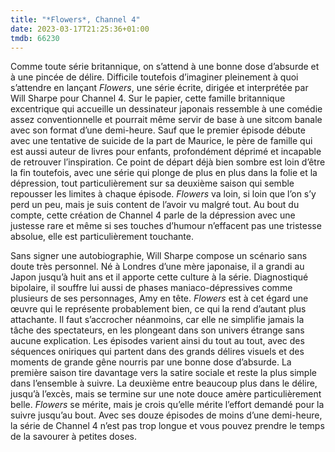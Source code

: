 ```yaml
---
title: "*Flowers*, Channel 4"
date: 2023-03-17T21:25:36+01:00
tmdb: 66230 
---
```


Comme toute série britannique, on s’attend à une bonne dose d’absurde et à une pincée de délire. Difficile toutefois d’imaginer pleinement à quoi s’attendre en lançant *Flowers*, une série écrite, dirigée et interprétée par Will Sharpe pour Channel 4. Sur le papier, cette famille britannique excentrique qui accueille un dessinateur japonais ressemble à une comédie assez conventionnelle et pourrait même servir de base à une sitcom banale avec son format d’une demi-heure. Sauf que le premier épisode débute avec une tentative de suicide de la part de Maurice, le père de famille qui est aussi auteur de livres pour enfants, profondément déprimé et incapable de retrouver l’inspiration. Ce point de départ déjà bien sombre est loin d’être la fin toutefois, avec une série qui plonge de plus en plus dans la folie et la dépression, tout particulièrement sur sa deuxième saison qui semble repousser les limites à chaque épisode. *Flowers* va loin, si loin que l’on s’y perd un peu, mais je suis content de l’avoir vu malgré tout. Au bout du compte, cette création de Channel 4 parle de la dépression avec une justesse rare et même si ses touches d’humour n’effacent pas une tristesse absolue, elle est particulièrement touchante. 

Sans signer une autobiographie, Will Sharpe compose un scénario sans doute très personnel. Né à Londres d’une mère japonaise, il a grandi au Japon jusqu’à huit ans et il apporte cette culture à la série. Diagnostiqué bipolaire, il souffre lui aussi de phases maniaco-dépressives comme plusieurs de ses personnages, Amy en tête. *Flowers* est à cet égard une œuvre qui le représente probablement bien, ce qui la rend d’autant plus attachante. Il faut s’accrocher néanmoins, car elle ne simplifie jamais la tâche des spectateurs, en les plongeant dans son univers étrange sans aucune explication. Les épisodes varient ainsi du tout au tout, avec des séquences oniriques qui partent dans des grands délires visuels et des moments de grande gêne nourris par une bonne dose d’absurde. La première saison tire davantage vers la satire sociale et reste la plus simple dans l’ensemble à suivre. La deuxième entre beaucoup plus dans le délire, jusqu’à l’excès, mais se termine sur une note douce amère particulièrement belle. *Flowers* se mérite, mais je crois qu’elle mérite l’effort demandé pour la suivre jusqu’au bout. Avec ses douze épisodes de moins d’une demi-heure, la série de Channel 4 n’est pas trop longue et vous pouvez prendre le temps de la savourer à petites doses. 

